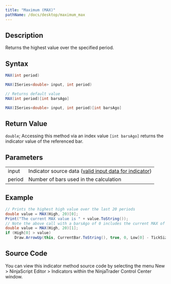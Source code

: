 ```yaml
---
title: "Maximum (MAX)"
pathName: /docs/desktop/maximum_max
---
```


## Description

Returns the highest value over the specified period.

## Syntax

```csharp
MAX(int period)
```

```csharp
MAX(ISeries<double> input, int period)
```

```csharp
// Returns default value
MAX(int period)[int barsAgo]
```

```csharp
MAX(ISeries<double> input, int period)[int barsAgo]
```

## Return Value

`double`; Accessing this method via an index value `[int barsAgo]` returns the indicator value of the referenced bar.

## Parameters

|  |  |
| --- | --- |
| input | Indicator source data ([valid input data for indicator](/docs/desktop/valid_input_data_for_indicator)) |
| period | Number of bars used in the calculation |

## Example

```csharp
// Prints the highest high value over the last 20 periods
double value = MAX(High, 20)[0];
Print("The current MAX value is " + value.ToString());
// Note the above call with a barsAgo of 0 includes the current MAX of the input high series in the value. If we want to check for example for a break of this value, storing the last bar's MAX would be needed.
double value = MAX(High, 20)[1];
if (High[0] > value)
    Draw.ArrowUp(this, CurrentBar.ToString(), true, 0, Low[0] - TickSize, Brushes.Blue);
```

## Source Code

You can view this indicator method source code by selecting the menu New > NinjaScript Editor > Indicators within the NinjaTrader Control Center window.
